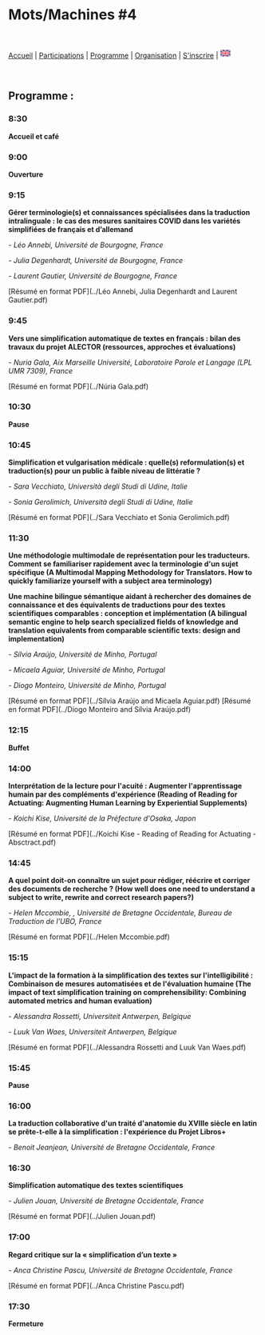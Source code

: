 # Mots/Machines #4

<br>

[Accueil](https://motsmachines.github.io/2022/fr) | [Participations](https://motsmachines.github.io/2022/fr/cfp) | [Programme](https://motsmachines.github.io/2022/fr/program) | [Organisation](https://motsmachines.github.io/2022/fr/orga) | [S'inscrire](https://motsmachines.github.io/2022/fr/registration) | [<img src="EN.png" width="20">](https://motsmachines.github.io/2022/en/program)

<br>

## Programme :

### 8:30

**Accueil et café**

### 9:00

**Ouverture**

### 9:15

**Gérer terminologie(s) et connaissances spécialisées dans la traduction intralinguale : le cas des mesures sanitaires COVID dans les variétés simplifiées de français et d’allemand**

*- Léo Annebi, Université de Bourgogne, France*

*- Julia Degenhardt, Université de Bourgogne, France*

*- Laurent Gautier, Université de Bourgogne, France*

[Résumé en format PDF](../Léo Annebi, Julia Degenhardt and Laurent Gautier.pdf)

### 9:45

**Vers une simplification automatique de textes en français : bilan des travaux du projet ALECTOR (ressources, approches et évaluations)**

*- Nuria Gala, Aix Marseille Université, Laboratoire Parole et Langage (LPL UMR 7309), France*

[Résumé en format PDF](../Núria Gala.pdf)

### 10:30

**Pause**

### 10:45

**Simplification et vulgarisation médicale : quelle(s) reformulation(s) et traduction(s) pour un public à faible niveau de littératie ?**

*- Sara Vecchiato, Università degli Studi di Udine, Italie*

*- Sonia Gerolimich, Università degli Studi di Udine, Italie*

[Résumé en format PDF](../Sara Vecchiato et Sonia Gerolimich.pdf)

### 11:30

**Une méthodologie multimodale de représentation pour les traducteurs. Comment se familiariser rapidement avec la terminologie d'un sujet spécifique (A Multimodal Mapping Methodology for Translators. How to quickly familiarize yourself with a subject area terminology)**

**Une machine bilingue sémantique aidant à rechercher des domaines de connaissance et des équivalents de traductions pour des textes scientifiques comparables : conception et implémentation (A bilingual semantic engine to help search specialized fields of knowledge and translation equivalents from comparable scientific texts: design and implementation)**

*- Sílvia Araújo, Université de Minho, Portugal*

*- Micaela Aguiar, Université de Minho, Portugal*

*- Diogo Monteiro, Université de Minho, Portugal*

[Résumé en format PDF](../Sílvia Araújo and Micaela Aguiar.pdf)
[Résumé en format PDF](../Diogo Monteiro and Sílvia Araújo.pdf)

### 12:15

**Buffet**

### 14:00

**Interprétation de la lecture pour l'acuité : Augmenter l'apprentissage humain par des compléments d'expérience (Reading of Reading for Actuating: Augmenting Human Learning by Experiential Supplements)**

*- Koichi Kise, Université de la Préfecture d'Osaka, Japon*

[Résumé en format PDF](../Koichi Kise - Reading of Reading for Actuating - Absctract.pdf)

### 14:45

**A quel point doit-on connaître un sujet pour rédiger, réécrire et corriger des documents de recherche ? (How well does one need to understand a subject to write, rewrite and correct research papers?)**

*- Helen Mccombie, , Université de Bretagne Occidentale, Bureau de Traduction de l'UBO,  France*

[Résumé en format PDF](../Helen Mccombie.pdf)

### 15:15

**L'impact de la formation à la simplification des textes sur l'intelligibilité : Combinaison de mesures automatisées et de l'évaluation humaine (The impact of text simplification training on comprehensibility: Combining automated metrics and human evaluation)**

*- Alessandra Rossetti, Universiteit Antwerpen, Belgique*

*- Luuk Van Waes, Universiteit Antwerpen, Belgique*

[Résumé en format PDF](../Alessandra Rossetti and Luuk Van Waes.pdf)

### 15:45

**Pause**

### 16:00

**La traduction collaborative d'un traité d'anatomie du XVIIIe siècle en latin se prête-t-elle à la simplification : l'expérience du Projet Libros+**

*- Benoit Jeanjean, Université de Bretagne Occidentale, France*

### 16:30

**Simplification automatique des textes scientifiques**

*- Julien Jouan, Université de Bretagne Occidentale, France*

[Résumé en format PDF](../Julien Jouan.pdf)

### 17:00

**Regard critique sur la « simplification d’un texte »**

*- Anca Christine Pascu, Université de Bretagne Occidentale, France*

[Résumé en format PDF](../Anca Christine Pascu.pdf)

### 17:30

**Fermeture**
